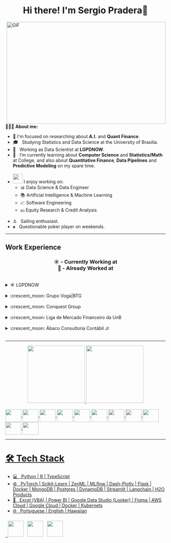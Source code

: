 <h1 align=center>  Hi there! I'm Sergio Pradera👋 </h1>
<img align=right alt="GIF" src="https://github.com/abhisheknaiidu/abhisheknaiidu/blob/master/code.gif?raw=true" width="500" height="320" />

<br>

👨🏻‍💻 **About me:**
- 📌 I'm focused on researching about **A.I.** and **Quant Finance**.
- 🎓 &nbsp; Studying Statistics and Data Science at the University of Brasilia.
- 💼 &nbsp; Working as Data Scientist at **LGPDNOW**.
- 🎨 &nbsp; I’m currently learning about **Computer Science** and **Statistics/Math** at College, and also about **Quantitative Finance**, **Data Pipelines** and **Predictive Modeling** on my spare time.<br><br>
- <img src="https://media.giphy.com/media/WUlplcMpOCEmTGBtBW/giphy.gif" width="30">  I enjoy working on:
  - 📊 Data Science & Data Engineer
  - 📚 Artificial Intelligence & Machine Learning
  - 📈 Software Engineering
  - 💵 Equity Research & Credit Analysis <br><br>
- ⚓ &nbsp; Sailing enthusiast.
- ♠  &nbsp; Questionable poker player on weekends.

-----

## Work Experience
<h3 align="center">


☀️ - Currently Working at <br>
:crescent_moon: - Already Worked at <br>
 
</h3>
<br>
  
<details>
  <summary>☀️ LGPDNOW</summary>
<br>

[<img align="left" height="27px" width="110px" alt="LGPD" src="https://www.lgpdnow.com.br/wp-content/uploads/2022/01/lgpdnow-logo-oficial.png"/>](https://lgpdnow.com.br/)
**Artificial Intelligence** \
[**LGPDNOW**](https://lgpdnow.com.br) • Data Scientist \
Languages & Technologies: `Python`, `H2O Products`, `Figma`, `MLFlow`, `Langchain`, `SQL Server`, `PostgreSQL`, `Streamlit`, `Github Actions`, `Docker` \
Skills & Activities: `Development and deployment of chatbots`, `Business Intelligence`, `Data collection and preprocessing`, `Data Base managment`, `Deployment and monitoring of AI models`, `Evaluation and validation of already existing models`, `Model selection and development` \
<br/>
<br/>


</details>

<br>
<details>
  <summary>:crescent_moon: Grupo Voga|BTG</summary>
<br>
<img align="left" height="27px" width="95px" alt="Voga" src="https://6v4985.p3cdn1.secureserver.net/wp-content/uploads/2023/03/logo-grupo-VOGA.png?time=1689017320"/(https://grupovoga.com/)

**Data Analysis** \
[**Grupo Voga|BTG**](https://voga.com.br) • Data & BI Analyst \
Languages & Technologies: `Python`, `Airflow`, `Power BI`, `Figma`, `SSIS`, `Databricks`, `Git`, `Excel`, `VBA`, `SQL`, `SQLServer`, `Mongo DB`, `Streamlit`, `Docker` \
Skills & Activities: `Leadership & Team Management`, `Financial Data Analysis`, `Business Intelligence`, `RPA`, `Data Base Managment`, `Web Scraping`, `Predictive Sales Modeling`, `Valuation`, `FP&A` 

<br>
<img align="left" height="27px" width="95px" alt="Voga" src="https://6v4985.p3cdn1.secureserver.net/wp-content/uploads/2023/03/logo-grupo-VOGA.png?time=1689017320"/(https://grupovoga.com/)

**Data Science** \
[**Grupo Voga|BTG**](https://voga.com.br) • Intern \
Languages & Technologies: `Python`, `Dash-Plotly`, `Flask`, `Power BI`, `Figma`, `AWS Glue`, `AWS Sagemaker`, `AWS S3`, `Excel`, `VBA`, `PostgresSQL`, `DynamoDB`, `Docker` \
Skills & Activities: `Predictive Sales Modeling`, `Backtest & Stress test`, `Business Intelligence`, `RPA`, `Data Base Managment`, `Web Scraping`, `Data Analytics Platform Development`, `IT Support` \
<br/>
<br/>


</details>

<br>

<details>
  <summary>:crescent_moon: Conquest Group</summary>
<br>
  
[<img align="left" height="94px" width="94px" alt="Conquest" src="https://media.licdn.com/dms/image/C4E0BAQHycxBaEn7hqg/company-logo_200_200/0/1554312284724?e=1697068800&v=beta&t=F7te3qsKLxNtCD3nDo8us3X6wye3MWNaS0yFGfn3HjQ"/>](https://www.linkedin.com/company/conquestgroup/about/)

**Investments - Middle Office** \
[**Conquest Group**](https://conquestgroup.com.br) • Trainee \
Languages & Technologies: `Python`, `R`, `Access`, `Power BI`, `Excel`, `VBA` \
Skills & Activities: `Equity Research`, `Valuation`, `Backtest & Stress test`, `Business Intelligence`, `Monthly Economics Reports`, `Investors Relations` \
<br/>

  [<img align="left" height="94px" width="94px" alt="Conquest" src="https://media.licdn.com/dms/image/C4E0BAQHycxBaEn7hqg/company-logo_200_200/0/1554312284724?e=1697068800&v=beta&t=F7te3qsKLxNtCD3nDo8us3X6wye3MWNaS0yFGfn3HjQ"/>](https://www.linkedin.com/company/conquestgroup/about/)

**Investments - Back Office** \
[**Conquest Group**](https://conquestgroup.com.br) • Intern \
Languages & Technologies: `Access`, `Power BI`, `Excel`, `VBA` \
Skills & Activities: `Business Intelligence`, `RPA`, `Data Base Management`, `Web Scraping` \
<br/>
<br/>
  

</details>

<br>

<details>
  <summary>:crescent_moon: Liga de Mercado Financeiro da UnB</summary>
<br>
  
[<img align="left" height="94px" width="94px" alt="LMF" src="https://d1fdloi71mui9q.cloudfront.net/uxesnu8TS9aWxiAOjVon_FIGw8r1UYL1IOb5W"/>](https://www.lmfunb.com)

**President** \
[**LMF - UnB**](https://www.lmfunb.com) • Volunteer \
Languages & Technologies: `Excel`, `VBA`, `Python`, `Google Data Studio`, `Power BI`, `Figma` \
Skills & Activities: `Project Management`, `Asset Allocation`, `Equity Research`, `Valuation`, `Fixed Income`, `Financial Statements Analiysis` \
<br/>
<br/>


</details>

<br>

<details>
  <summary>:crescent_moon: Ábaco Consultoria Contábil Jr</summary>
<br>
  
[<img align="left" height="33px" width="94px" alt="Abaco" src="https://static.wixstatic.com/media/3431ac_00ba962991034fcd885005597ea85c30~mv2.png/v1/fill/w_119,h_27,al_c,q_85,usm_2.00_1.00_0.00,enc_auto/Black%26Blue%20(2).png"/>](https://www.abacoconsultoria.com.br)

**President** \
[**Ábaco Consultoria**](https://www.abacoconsultoria.com.br) • Volunteer \
Languages & Technologies: `Excel`, `VBA`, `Power BI`, `Bizagi`, `R` \
Skills & Activities: `Financial Planning and Analysis`, `Business Viability Research`, `Tax Planning`, `Valuation`, `Financial Statements Analiysis` \
<br/>
<br/>


</details>

<br>

-----

<div align="center">
  <a href="https://github.com/sergiop29">
  <img height="180em" src="https://github-readme-stats.vercel.app/api?username=sergiop29&show_icons=true&theme=codeSTACKr&include_all_commits=true&count_private=true"/>
  <img height="180em" src="https://github-readme-stats.vercel.app/api/top-langs/?username=sergiop29&layout=compact&langs_count=7&theme=codeSTACKr"/>
</div>
<div style="display: inline_block"><br>
  <img align="center" height="40" width="50" src="https://cdn.jsdelivr.net/gh/devicons/devicon/icons/python/python-original-wordmark.svg" />
  <img align="center" height="40" width="50" src="https://cdn.jsdelivr.net/gh/devicons/devicon@latest/icons/pytorch/pytorch-original.svg" />
  <img align="center" height="40" width="50" src="https://cdn.jsdelivr.net/gh/devicons/devicon@latest/icons/scikitlearn/scikitlearn-original.svg" />  
  <img align="center" height="40" width="50" src="https://cdn.jsdelivr.net/gh/devicons/devicon@latest/icons/flask/flask-original-wordmark.svg" />
  <img align="center" height="40" width="50" src="https://cdn.jsdelivr.net/gh/devicons/devicon/icons/jupyter/jupyter-original-wordmark.svg" />
  <img align="center" height="40" width="50" src="https://cdn.jsdelivr.net/gh/devicons/devicon/icons/r/r-original.svg" />
  <img align="center" height="40" width="50" src="https://cdn.jsdelivr.net/gh/devicons/devicon@latest/icons/typescript/typescript-original.svg" />
   <img align="center" height="40" width="50" src="https://cdn.jsdelivr.net/gh/devicons/devicon/icons/postgresql/postgresql-plain-wordmark.svg" />
  <img align="center" height="40" width="50" src="https://cdn.jsdelivr.net/gh/devicons/devicon@latest/icons/dynamodb/dynamodb-original.svg" />
  <img align="center" height="40" width="50" src="https://cdn.jsdelivr.net/gh/devicons/devicon/icons/docker/docker-original-wordmark.svg" /> 
  <img align="center" height="40" width="50" src="https://cdn.jsdelivr.net/gh/devicons/devicon@latest/icons/amazonwebservices/amazonwebservices-original-wordmark.svg" /> 
</div>

-----

<h1>🛠 Tech Stack</h1>

- 💻 &nbsp; Python | R | TypeScript 
- ⚙ &nbsp; PyTorch | Scikit-Learn | ZenML | MLflow | Dash-Plotly | Flask | Docker | MongoDB | Postgres | DynamoDB | Streamlit | Langchain | H2O Products
- 🔧 &nbsp; Excel (VBA) | Power BI | Google Data Studio (Looker) | Figma | AWS Cloud | Google Cloud | Docker | Kubernets
- 🌐 &nbsp; Portuguese | English | Hawaiian

<h3 align="center">
<h3>
&nbsp; <a href="https://www.instagram.com/sergio_pradera/" target="_blank" rel="noopener noreferrer"><img src="https://img.icons8.com/plasticine/100/000000/instagram-new.png" width="50" /></a>  
&nbsp; <a href="https://www.linkedin.com/in/sergiopradera/" target="_blank" rel="noopener noreferrer"><img src="https://img.icons8.com/plasticine/100/000000/linkedin.png" width="50" /></a>
&nbsp; <a href="mailto:sergiopradera29@gmail.com" target="_blank" rel="noopener noreferrer"><img src="https://img.icons8.com/plasticine/100/000000/gmail.png"  width="50" /></a>
<!--
</h3>

<h1 align="center">


 ![Snake animation](https://github.com/sergiop29/sergiop29/blob/output/github-contribution-grid-snake.svg)
 
</h1>
-->
